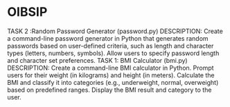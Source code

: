 # OIBSIP
TASK 2 :Random Password Generator (password.py)
DESCRIPTION: Create a command-line password generator in Python that generates random passwords based on user-defined criteria, such as length and character types (letters, numbers, symbols). Allow users to specify password length and character set preferences.
TASK 1: BMI Calculator (bmi.py)
DESCRIPTION: Create a command-line BMI calculator in Python. Prompt users for their weight (in kilograms) and height (in meters). Calculate the BMI and classify it into categories (e.g., underweight, normal, overweight) based on predefined ranges. Display the BMI result and category to the user.

